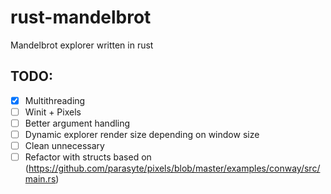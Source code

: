 # rust-mandelbrot
Mandelbrot explorer written in rust

## TODO:
- [x] Multithreading
- [ ] Winit + Pixels
- [ ] Better argument handling
- [ ] Dynamic explorer render size depending on window size
- [ ] Clean unnecessary
- [ ] Refactor with structs based on (https://github.com/parasyte/pixels/blob/master/examples/conway/src/main.rs)